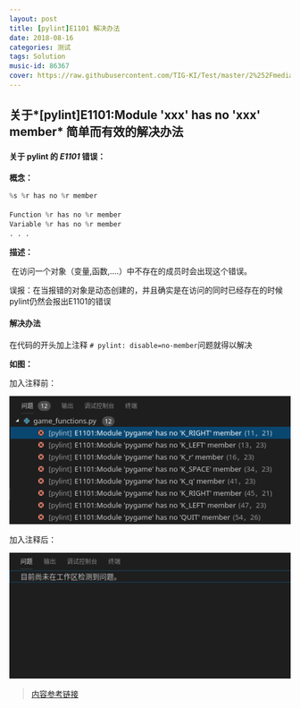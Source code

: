 ```yaml
---
layout: post
title: [pylint]E1101 解决办法
date: 2018-08-16
categories: 测试
tags: Solution
music-id: 86367
cover: https://raw.githubusercontent.com/TIG-KI/Test/master/2%252Fmedia%252Fscreenshots%252Fwrecking-ball-screenshot-01-big.jpg
---
```


## 关于*[pylint]E1101:Module 'xxx' has no 'xxx' member* 简单而有效的解决办法

#### 关于 pylint 的 *E1101* 错误：

**概念：**

```python
%s %r has no %r member

Function %r has no %r member
Variable %r has no %r member
. . .
```

**描述：**

​	在访问一个对象（变量,函数,....）中不存在的成员时会出现这个错误。

​	误报：在当报错的对象是动态创建的，并且确实是在访问的同时已经存在的时候pylint仍然会报出E1101的错误

#### 解决办法

在代码的开头加上注释 `# pylint: disable=no-member`问题就得以解决

**如图：**

加入注释前：

![加入注释前](https://raw.githubusercontent.com/TIG-KI/Test/master/%E6%B7%B1%E5%BA%A6%E6%88%AA%E5%9B%BE_%E9%80%89%E6%8B%A9%E5%8C%BA%E5%9F%9F_20180816144643.png)

加入注释后：

![加入注释后](https://raw.githubusercontent.com/TIG-KI/Test/master/%E6%B7%B1%E5%BA%A6%E6%88%AA%E5%9B%BE_%E9%80%89%E6%8B%A9%E5%8C%BA%E5%9F%9F_20180816144954.png)

> [内容参考链接]("http://pylint-messages.wikidot.com/messages:e1101")
>

